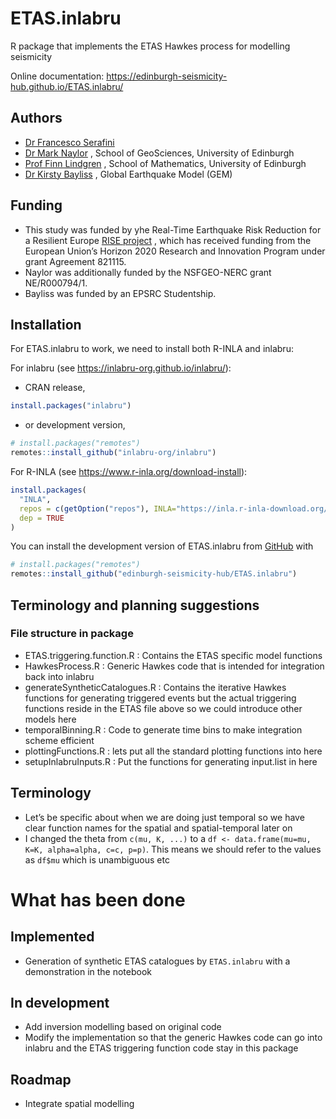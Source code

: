 
<!-- README.md is generated from README.Rmd. Please edit the .Rmd file -->

# ETAS.inlabru

<!-- badges: start -->
<!-- badges: end -->

R package that implements the ETAS Hawkes process for modelling
seismicity

Online documentation:
<https://edinburgh-seismicity-hub.github.io/ETAS.inlabru/>

## Authors

- [Dr Francesco
  Serafini](https://scholar.google.com/citations?user=NVDOxTcAAAAJ&hl=en)
- [Dr Mark Naylor](https://blogs.ed.ac.uk/mnaylor/) , School of
  GeoSciences, University of Edinburgh
- [Prof Finn Lindgren](https://www.maths.ed.ac.uk/~flindgre/) , School
  of Mathematics, University of Edinburgh
- [Dr Kirsty
  Bayliss](https://www.linkedin.com/in/kirsty-bayliss-9a6604a1/?originalSubdomain=uk)
  , Global Earthquake Model (GEM)

## Funding

- This study was funded by yhe Real-Time Earthquake Risk Reduction for a
  Resilient Europe [RISE project](http://www.rise-eu.org/home/) , which
  has received funding from the European Union’s Horizon 2020 Research
  and Innovation Program under grant Agreement 821115.
- Naylor was additionally funded by the NSFGEO-NERC grant NE/R000794/1.
- Bayliss was funded by an EPSRC Studentship.

## Installation

For ETAS.inlabru to work, we need to install both R-INLA and inlabru:

For inlabru (see <https://inlabru-org.github.io/inlabru/>):

- CRAN release,

``` r
install.packages("inlabru")
```

- or development version,

``` r
# install.packages("remotes")
remotes::install_github("inlabru-org/inlabru")
```

For R-INLA (see <https://www.r-inla.org/download-install>):

``` r
install.packages(
  "INLA",
  repos = c(getOption("repos"), INLA="https://inla.r-inla-download.org/R/testing"),
  dep = TRUE
)
```

You can install the development version of ETAS.inlabru from
[GitHub](https://github.com/) with

``` r
# install.packages("remotes")
remotes::install_github("edinburgh-seismicity-hub/ETAS.inlabru")
```

## Terminology and planning suggestions

### File structure in package

- ETAS.triggering.function.R : Contains the ETAS specific model
  functions
- HawkesProcess.R : Generic Hawkes code that is intended for integration
  back into inlabru
- generateSyntheticCatalogues.R : Contains the iterative Hawkes
  functions for generating triggered events but the actual triggering
  functions reside in the ETAS file above so we could introduce other
  models here
- temporalBinning.R : Code to generate time bins to make integration
  scheme efficient
- plottingFunctions.R : lets put all the standard plotting functions
  into here
- setupInlabruInputs.R : Put the functions for generating input.list in
  here

## Terminology

- Let’s be specific about when we are doing just temporal so we have
  clear function names for the spatial and spatial-temporal later on
- I changed the theta from `c(mu, K, ...)` to a
  `df <- data.frame(mu=mu, K=K, alpha=alpha, c=c, p=p)`. This means we
  should refer to the values as `df$mu` which is unambiguous etc

# What has been done

## Implemented

- Generation of synthetic ETAS catalogues by `ETAS.inlabru` with a
  demonstration in the notebook

## In development

- Add inversion modelling based on original code
- Modify the implementation so that the generic Hawkes code can go into
  inlabru and the ETAS triggering function code stay in this package

## Roadmap

- Integrate spatial modelling

